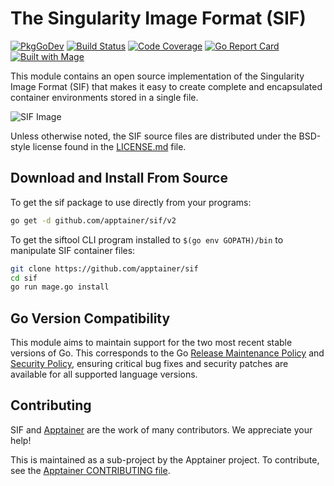 # The Singularity Image Format (SIF)

[![PkgGoDev](https://pkg.go.dev/badge/github.com/apptainer/sif?status.svg)](https://pkg.go.dev/github.com/apptainer/sif/v2)
[![Build Status](https://github.com/apptainer/sif/actions/workflows/ci.yml/badge.svg)](https://github.com/apptainer/sif/actions/workflows/ci.yml)
[![Code Coverage](https://codecov.io/gh/apptainer/sif/branch/master/graph/badge.svg)](https://codecov.io/gh/apptainer/sif)
[![Go Report Card](https://goreportcard.com/badge/github.com/apptainer/sif)](https://goreportcard.com/report/github.com/apptainer/sif)
[![Built with Mage](https://magefile.org/badge.svg)](https://magefile.org)

This module contains an open source implementation of the
Singularity Image Format (SIF) that makes it easy to create complete and
encapsulated container environments stored in a single file.

![SIF Image](doc/sif.png)

Unless otherwise noted, the SIF source files are distributed under the
BSD-style license found in the [LICENSE.md](LICENSE.md) file.

## Download and Install From Source

To get the sif package to use directly from your programs:

```sh
go get -d github.com/apptainer/sif/v2
```

To get the siftool CLI program installed to `$(go env GOPATH)/bin` to
manipulate SIF container files:

```sh
git clone https://github.com/apptainer/sif
cd sif
go run mage.go install
```

## Go Version Compatibility

This module aims to maintain support for the two most recent stable versions
of Go. This corresponds to the Go
[Release Maintenance Policy](https://github.com/golang/go/wiki/Go-Release-Cycle#release-maintenance)
and [Security Policy](https://golang.org/security), ensuring critical bug
fixes and security patches are available for all supported language versions.

## Contributing

SIF and [Apptainer](https://github.com/apptainer/apptainer) are the work of many
contributors. We appreciate your help!

This is maintained as a sub-project by the Apptainer project.
To contribute, see the [Apptainer CONTRIBUTING
file](https://github.com/apptainer/apptainer/blob/main/CONTRIBUTING.md).

